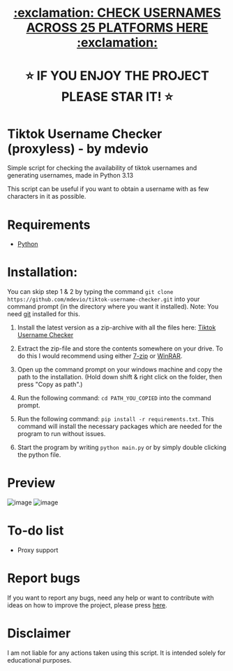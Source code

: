 <h1 align="center"><a href="https://usernamechecker.online/">:exclamation: CHECK USERNAMES ACROSS 25 PLATFORMS HERE :exclamation:</a></h1>

<h1 align="center">⭐ IF YOU ENJOY THE PROJECT PLEASE STAR IT! ⭐</h1>

# Tiktok Username Checker (proxyless) - by mdevio

Simple script for checking the availability of tiktok usernames and generating usernames, made in Python 3.13

This script can be useful if you want to obtain a username with as few characters in it as possible.

# Requirements

- [Python](https://www.python.org/downloads/)

# Installation:

You can skip step 1 & 2 by typing the command `git clone https://github.com/mdevio/tiktok-username-checker.git` into your command prompt (in the directory where you want it installed). Note: You need [git](https://git-scm.com/downloads) installed for this.

1. Install the latest version as a zip-archive with all the files here: [Tiktok Username Checker](https://github.com/mdevio/tiktok-username-checker/archive/refs/heads/main.zip)

2. Extract the zip-file and store the contents somewhere on your drive. To do this I would recommend using either [7-zip](https://www.7-zip.org/download.html) or [WinRAR](https://www.win-rar.com/download.html).

3. Open up the command prompt on your windows machine and copy the path to the installation. (Hold down shift & right click on the folder, then press "Copy as path".)

4. Run the following command: `cd PATH_YOU_COPIED` into the command prompt.

5. Run the following command: `pip install -r requirements.txt`. This command will install the necessary packages which are needed for the program to run without issues.

6. Start the program by writing `python main.py` or by simply double clicking the python file.

# Preview

![image](https://github.com/user-attachments/assets/67c4fc43-765e-4446-b643-1d07376ad556)
![image](https://github.com/user-attachments/assets/19bbda0d-67bb-490f-8cef-9dd5e91e647b)

# To-do list

- Proxy support

# Report bugs

If you want to report any bugs, need any help or want to contribute with ideas on how to improve the project, please press [here](https://github.com/mdevio/TikTok-Username-Checker/issues).

# Disclaimer

I am not liable for any actions taken using this script. It is intended solely for educational purposes.
